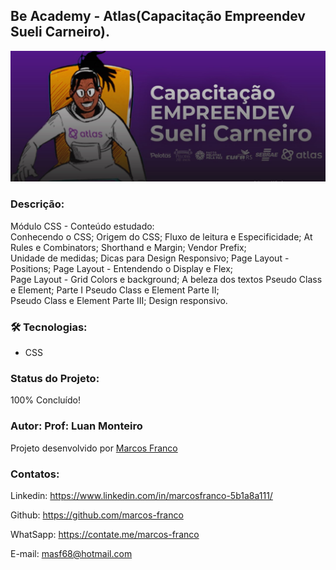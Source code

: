 ## Be Academy - Atlas(Capacitação Empreendev Sueli Carneiro).

![preview](./imagens/preview3.jpg)


### Descrição:

Módulo CSS - Conteúdo estudado:<br>
Conhecendo o CSS; Origem do CSS; Fluxo de leitura e Especificidade; At Rules e Combinators; Shorthand e Margin; Vendor Prefix; <br>
Unidade de medidas; Dicas para Design Responsivo; Page Layout - Positions; Page Layout - Entendendo o Display e Flex; <br>
Page Layout - Grid Colors e background; A beleza dos textos Pseudo Class e Element; Parte I Pseudo Class e Element Parte II; <br>
 Pseudo Class e Element Parte III; Design responsivo.


### 🛠 Tecnologias:
- CSS

### Status do Projeto:
100% Concluído!

### Autor: Prof: Luan Monteiro
Projeto desenvolvido por [Marcos Franco](https://www.linkedin.com/in/marcosfranco-5b1a8a111/)

### Contatos:
Linkedin: https://www.linkedin.com/in/marcosfranco-5b1a8a111/

Github: https://github.com/marcos-franco

WhatSapp: https://contate.me/marcos-franco

E-mail: masf68@hotmail.com

